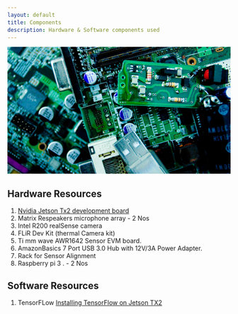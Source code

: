 ```yaml
---
layout: default
title: Components
description: Hardware & Software components used
---
```

![Components](components.png)

## Hardware Resources

1. [Nvidia Jetson Tx2 development board](Jetson.md)
2. Matrix Respeakers microphone array - 2 Nos
3. Intel R200 realSense camera
4. FLiR Dev Kit (thermal Camera kit)
5. Ti mm wave AWR1642 Sensor EVM board.
6. AmazonBasics 7 Port USB 3.0 Hub with 12V/3A Power Adapter.
7. Rack for Sensor Alignment
8. Raspberry pi 3 . - 2 Nos

## Software Resources

1. TensorFLow [Installing TensorFlow on Jetson TX2](https://github.com/jetsonhacks/installTensorFlowTX2)
